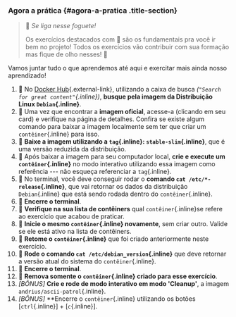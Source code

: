 ### Agora a prática {#agora-a-pratica .title-section}

> 🚀 *Se liga nesse foguete!*
>
> Os exercícios destacados com 🚀 são os fundamentais pra você ir bem no
> projeto! Todos os exercícios vão contribuir com sua formação mas fique
> de olho nesses! 👀

Vamos juntar tudo o que aprendemos até aqui e exercitar mais ainda nosso
aprendizado!

1.  🚀 No [Docker
    Hub](https://hub.docker.com/search?q=&type=image){.external-link},
    utilizando a caixa de busca
    *(`"Search for great content"`{.inline})*, **busque pela imagem da
    Distribuição Linux `Debian`{.inline}**.
2.  🚀 Uma vez que encontrar a **imagem oficial**, acesse-a (clicando em
    seu card) e verifique na página de detalhes. Confira se existe algum
    comando para baixar a imagem localmente sem ter que criar um
    `contêiner`{.inline} para isso.
3.  🚀 **Baixe a imagem utilizando a `tag`{.inline}:
    `stable-slim`{.inline}**, que é uma versão reduzida da distribuição.
4.  🚀 Após baixar a imagem para seu computador local, **crie e execute
    um `contêiner`{.inline}** no modo interativo utilizando essa imagem
    como referência --- não esqueça referenciar a `tag`{.inline}.
5.  🚀 No terminal, você deve conseguir rodar o **comando
    `cat /etc/*-release`{.inline}**, que vai retornar os dados da
    distribuição `Debian`{.inline} que está sendo rodada dentro do
    `contêiner`{.inline}.
6.  🚀 **Encerre o terminal**.
7.  🚀 **Verifique na sua lista de contêiners** qual
    `contêiner`{.inline}se refere ao exercício que acabou de praticar.
8.  🚀 **Inicie o mesmo `contêiner`{.inline} novamente**, sem criar
    outro. Valide se ele está ativo na lista de contêiners.
9.  🚀 **Retome o `contêiner`{.inline}** que foi criado anteriormente
    neste exercício.
10. 🚀 **Rode o comando `cat /etc/debian_version`{.inline}** que deve
    retornar a versão atual do sistema do `contêiner`{.inline}.
11. 🚀 **Encerre o terminal**.
12. 🚀 **Remova somente o `contêiner`{.inline} criado para esse
    exercício**.
13. *\[BÔNUS\]* **Crie e rode de modo interativo em modo \'Cleanup\'**,
    a imagem `andrius/ascii-patrol`{.inline}.
14. *\[BÔNUS\]* \*\*Encerre o `contêiner`{.inline} utilizando os botões
    \[`ctrl`{.inline}\] + \[`c`{.inline}\].

